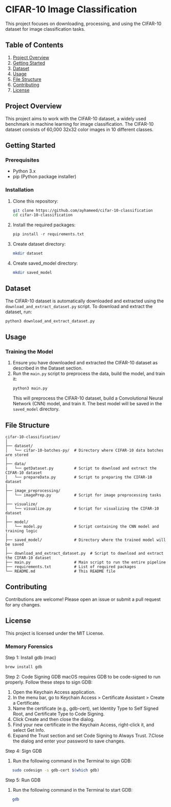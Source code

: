 # CIFAR-10 Image Classification
This project focuses on downloading, processing, and using the CIFAR-10 dataset for image classification tasks.

## Table of Contents
1. [Project Overview](#project-overview)
2. [Getting Started](#getting-started)
3. [Dataset](#dataset)
4. [Usage](#usage)
5. [File Structure](#file-structure)
6. [Contributing](#contributing)
7. [License](#license)

## Project Overview

This project aims to work with the CIFAR-10 dataset, a widely used benchmark in machine learning for image classification. The CIFAR-10 dataset consists of 60,000 32x32 color images in 10 different classes.

## Getting Started

### Prerequisites
- Python 3.x
- pip (Python package installer)

### Installation
1. Clone this repository:
   ```sh
   git clone https://github.com/ayhameed/cifar-10-classification
   cd cifar-10-classification
   ```
2. Install the required packages:
   ```python
   pip install -r requirements.txt
   ```
3. Create dataset directory:
   ```sh
   mkdir dataset
   ```
4. Create saved_model directory:
   ```sh
   mkdir saved_model
   ```
## Dataset
The CIFAR-10 dataset is automatically downloaded and extracted using the `download_and_extract_dataset.py` script. To download and extract the dataset, run:
   ```sh
   python3 download_and_extract_dataset.py
   ```

## Usage

### Training the Model
1. Ensure you have downloaded and extracted the CIFAR-10 dataset as described in the Dataset section.
2. Run the `main.py` script to preprocess the data, build the model, and train it:
   ```sh
   python3 main.py
   ```
   This will preprocess the CIFAR-10 dataset, build a Convolutional Neural Network (CNN) model, and train it. The best model will be saved in the `saved_model` directory.

## File Structure
```
cifar-10-classification/
│
├── dataset/
│   └── cifar-10-batches-py/  # Directory where CIFAR-10 data batches are stored
│
├── data/
|   └── getDataset.py         # Script to download and extract the CIFAR-10 dataset
│   └── prepareData.py        # Script to preparing the CIFAR-10 dataset
│
├── image_preprocessing/
│   └── imagePrep.py          # Script for image preprocessing tasks
│
├── visualize/
│   └── visualize.py          # Script for visualizing the CIFAR-10 dataset
│
├── model/
│   └── model.py              # Script containing the CNN model and training logic
│
├── saved_model/              # Directory where the trained model will be saved
│
├── download_and_extract_dataset.py  # Script to download and extract the CIFAR-10 dataset
├── main.py                   # Main script to run the entire pipeline
├── requirements.txt          # List of required packages
└── README.md                 # This README file
```

## Contributing
Contributions are welcome! Please open an issue or submit a pull request for any changes.

## License
This project is licensed under the MIT License.

### Memory Forensics
Step 1: Install gdb (mac)
```sh
brew install gdb
```

Step 2: Code Signing GDB
macOS requires GDB to be code-signed to run properly. Follow these steps to sign GDB:
1. Open the Keychain Access application.
2. In the menu bar, go to Keychain Access > Certificate Assistant > Create a Certificate.
3. Name the certificate (e.g., gdb-cert), set Identity Type to Self Signed Root, and Certificate Type to Code Signing.
4. Click Create and then close the dialog.
5. Find your new certificate in the Keychain Access, right-click it, and select Get Info.
6. Expand the Trust section and set Code Signing to Always Trust.
7.Close the dialog and enter your password to save changes.

Step 4: Sign GDB
1. Run the following command in the Terminal to sign GDB:
```Bash
   sudo codesign -s gdb-cert $(which gdb)
```

Step 5: Run GDB
1. Run the following command in the Terminal to start GDB:
```Bash
   gdb
```
